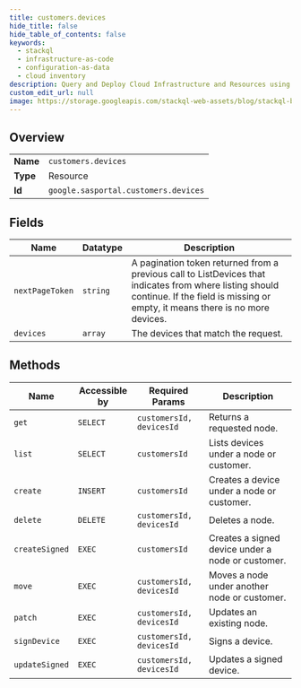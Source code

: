 ```yaml
---
title: customers.devices
hide_title: false
hide_table_of_contents: false
keywords:
  - stackql
  - infrastructure-as-code
  - configuration-as-data
  - cloud inventory
description: Query and Deploy Cloud Infrastructure and Resources using SQL
custom_edit_url: null
image: https://storage.googleapis.com/stackql-web-assets/blog/stackql-blog-post-featured-image.png
---
```

  
    

## Overview
<table><tbody>
<tr><td><b>Name</b></td><td><code>customers.devices</code></td></tr>
<tr><td><b>Type</b></td><td>Resource</td></tr>
<tr><td><b>Id</b></td><td><code>google.sasportal.customers.devices</code></td></tr>
</tbody></table>

## Fields
| Name | Datatype | Description |
| ---- | -------- | ----------- |
| `nextPageToken` | `string` | A pagination token returned from a previous call to ListDevices that indicates from where listing should continue. If the field is missing or empty, it means there is no more devices. |
| `devices` | `array` | The devices that match the request. |
## Methods
| Name | Accessible by | Required Params | Description |
| ---- | ------------- | --------------- | ----------- |
| `get` | `SELECT` | `customersId, devicesId` | Returns a requested node. |
| `list` | `SELECT` | `customersId` | Lists devices under a node or customer. |
| `create` | `INSERT` | `customersId` | Creates a device under a node or customer. |
| `delete` | `DELETE` | `customersId, devicesId` | Deletes a node. |
| `createSigned` | `EXEC` | `customersId` | Creates a signed device under a node or customer. |
| `move` | `EXEC` | `customersId, devicesId` | Moves a node under another node or customer. |
| `patch` | `EXEC` | `customersId, devicesId` | Updates an existing node. |
| `signDevice` | `EXEC` | `customersId, devicesId` | Signs a device. |
| `updateSigned` | `EXEC` | `customersId, devicesId` | Updates a signed device. |

